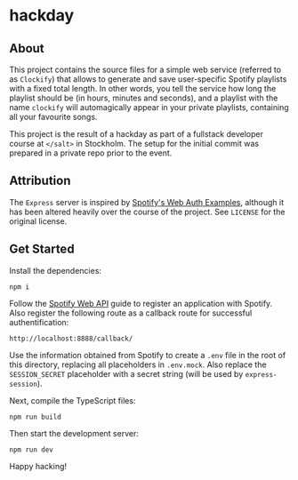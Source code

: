 # hackday

## About

This project contains the source files for a simple web service (referred to as `Clockify`) that allows to generate and save user-specific Spotify playlists with a fixed total length. In other words, you tell the service how long the playlist should be (in hours, minutes and seconds), and a playlist with the name `clockify` will automagically appear in your private playlists, containing all your favourite songs.

This project is the result of a hackday as part of a fullstack developer course at `</salt>` in Stockholm. The setup for the initial commit was prepared in a private repo prior to the event.

## Attribution

The `Express` server is inspired by [Spotify's Web Auth Examples](https://github.com/spotify/web-api-auth-examples), although it has been altered heavily over the course of the project. See `LICENSE` for the original license.

## Get Started

Install the dependencies:

    npm i

Follow the [Spotify Web API](https://developer.spotify.com/documentation/general/guides/app-settings/#register-your-app) guide to register an application with Spotify. Also register the following route as a callback route for successful authentification:

    http://localhost:8888/callback/

Use the information obtained from Spotify to create a `.env` file in the root of this directory, replacing all placeholders in `.env.mock`. Also replace the `SESSION_SECRET` placeholder with a secret string (will be used by `express-session`).

Next, compile the TypeScript files:

    npm run build

Then start the development server:

    npm run dev

Happy hacking!
